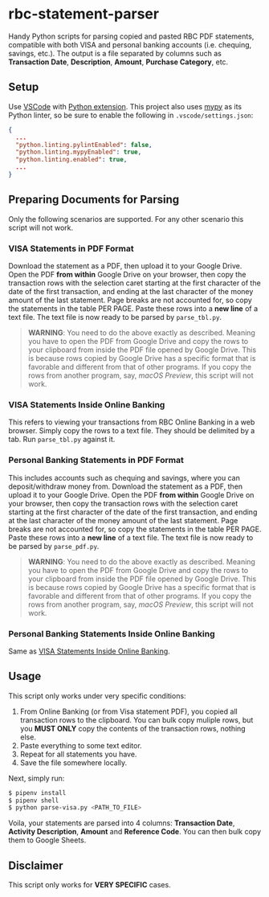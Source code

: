 # rbc-statement-parser

Handy Python scripts for parsing copied and pasted RBC PDF statements, compatible with both VISA and personal banking accounts (i.e. chequing, savings, etc.). The output is a file separated by columns such as **Transaction Date**, **Description**, **Amount**, **Purchase Category**, etc.

## Setup

Use [VSCode](https://code.visualstudio.com/) with [Python extension](https://marketplace.visualstudio.com/itemdetails?itemName=ms-python.python). This project also uses [mypy](http://mypy-lang.org/) as its Python linter, so be sure to enable the following in `.vscode/settings.json`:

```json
{
  ...
  "python.linting.pylintEnabled": false,
  "python.linting.mypyEnabled": true,
  "python.linting.enabled": true,
  ...
}
```

## Preparing Documents for Parsing

Only the following scenarios are supported. For any other scenario this script will not work.

### VISA Statements in PDF Format

Download the statement as a PDF, then upload it to your Google Drive. Open the PDF **from within** Google Drive on your browser, then copy the transaction rows with the selection caret starting at the first character of the date of the first transaction, and ending at the last character of the money amount of the last statement. Page breaks are not accounted for, so copy the statements in the table PER PAGE. Paste these rows into a **new line** of a text file. The text file is now ready to be parsed by `parse_tbl.py`.

> **WARNING**: You need to do the above exactly as described. Meaning you have to open the PDF from Google Drive and copy the rows to your clipboard from inside the PDF file opened by Google Drive. This is because rows copied by Google Drive has a specific format that is favorable and different from that of other programs. If you copy the rows from another program, say, *macOS Preview*, this script will not work.

### VISA Statements Inside Online Banking

This refers to viewing your transactions from RBC Online Banking in a web browser. Simply copy the rows to a text file. They should be delimited by a tab. Run `parse_tbl.py` against it.

### Personal Banking Statements in PDF Format

This includes accounts such as chequing and savings, where you can deposit/withdraw money from. Download the statement as a PDF, then upload it to your Google Drive. Open the PDF **from within** Google Drive on your browser, then copy the transaction rows with the selection caret starting at the first character of the date of the first transaction, and ending at the last character of the money amount of the last statement. Page breaks are not accounted for, so copy the statements in the table PER PAGE. Paste these rows into a **new line** of a text file. The text file is now ready to be parsed by `parse_pdf.py`.

> **WARNING**: You need to do the above exactly as described. Meaning you have to open the PDF from Google Drive and copy the rows to your clipboard from inside the PDF file opened by Google Drive. This is because rows copied by Google Drive has a specific format that is favorable and different from that of other programs. If you copy the rows from another program, say, *macOS Preview*, this script will not work.

### Personal Banking Statements Inside Online Banking

Same as [VISA Statements Inside Online Banking](#visa-statements-inside-online-banking).

## Usage

This script only works under very specific conditions:

1. From Online Banking (or from Visa statement PDF), you copied all transaction rows to the clipboard. You can bulk copy muliple rows, but you **MUST ONLY** copy the contents of the transaction rows, nothing else.
2. Paste everything to some text editor.
3. Repeat for all statements you have.
4. Save the file somewhere locally.

Next, simply run:

```sh
$ pipenv install
$ pipenv shell
$ python parse-visa.py <PATH_TO_FILE>
```

Voila, your statements are parsed into 4 columns: **Transaction Date**, **Activity Description**, **Amount** and **Reference Code**. You can then bulk copy them to Google Sheets.

## Disclaimer

This script only works for **VERY SPECIFIC** cases.
